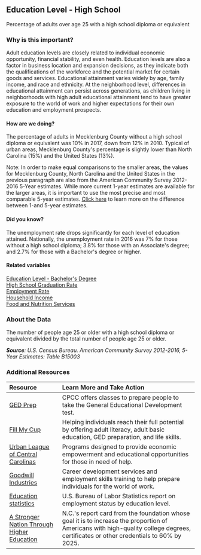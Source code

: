 ## Education Level - High School
Percentage of adults over age 25 with a high school diploma or equivalent

### Why is this important?
Adult education levels are closely related to individual economic opportunity, financial stability, and even health. Education levels are also a factor in business location and expansion decisions, as they indicate both the qualifications of the workforce and the potential market for certain goods and services. Educational attainment varies widely by age, family income, and race and ethnicity. At the neighborhood level, differences in educational attainment can persist across generations, as children living in neighborhoods with high adult educational attainment tend to have greater exposure to the world of work and higher expectations for their own education and employment prospects.

#### How are we doing?
The percentage of adults in Mecklenburg County without a high school diploma or equivalent was 10% in 2017, down from 12% in 2010. Typical of urban areas, Mecklenburg County's percentage is slightly lower than North Carolina (15%) and the United States (13%). 

Note: In order to make equal comparisons to the smaller areas, the values for Mecklenburg County, North Carolina and the United States in the previous paragraph are also from the American Community Survey 2012-2016 5-Year estimates. While more current 1-year estimates are available for the larger areas, it is important to use the most precise and most comparable 5-year estimates. [Click here]( http://www.census.gov/programs-surveys/acs/guidance/estimates.html/) to learn more on the difference between 1-and 5-year estimates.

#### Did you know?
The unemployment rate drops significantly for each level of education attained. Nationally, the unemployment rate in 2016 was 7% for those without a high school diploma; 3.8% for those with an Associate's degree; and 2.7% for those with a Bachelor's degree or higher.

#### Related variables
<a href="javascript:void(0)" onclick="model.metricId = 'm20'">Education Level - Bachelor's Degree</a>  
<a href="javascript:void(0)" onclick="model.metricId = 'm65'">High School Graduation Rate</a>  
<a href="javascript:void(0)" onclick="model.metricId = 'm38'">Employment Rate</a>  
<a href="javascript:void(0)" onclick="model.metricId = 'm37'">Household Income</a>  
<a href="javascript:void(0)" onclick="model.metricId = 'm80'">Food and Nutrition Services</a>  

### About the Data
The number of people age 25 or older with a high school diploma or equivalent divided by the total number of people age 25 or older. 

_**Source**: U.S. Census Bureau. American Community Survey <span tabindex="1000" class="meta-definition" data-toggle="popover" data-title="Why 2012-2016 not 2016?" data-content="Data labeled 2012-2016 describe average conditions reported through the American Community Survey (ACS) during the period of January 2012 through December 2016. The Census collects ACS data from only a small sample of households every month. For reliable small-area estimates, the Census compiles five years of ACS data, which are used in the Quality of Life Explorer.">2012-2016</span>, 5-Year Estimates: Table B15003_

### Additional Resources
|Resource | Learn More and Take Action | 
|:--- | :--- |
|[GED Prep](http://www.cpcc.edu/ccr/ged) |CPCC offers classes to prepare people to take the General Educational Development test.
|[Fill My Cup](http://fillmycupliteracy.org/)| Helping individuals reach their full potential by offering adult literacy, adult basic education, GED preparation, and life skills.
|[Urban League of Central Carolinas](http://www.urbanleaguecc.org/)|Programs designed to provide economic empowerment and educational opportunities for those in need of help.
|[Goodwill Industries](http://www.goodwillsp.org/)| Career development services and employment skills training to help prepare individuals for the world of work.
|[Education statistics](http://www.bls.gov/news.release/empsit.t04.htm/)| U.S. Bureau of Labor Statistics report on employment status by education level.
|[A Stronger Nation Through Higher Education](http://strongernation.luminafoundation.org/report/#north-carolina)| N.C.'s report card from the foundation whose goal it is to increase the proportion of Americans with high-quality college degrees, certificates or other credentials to 60% by 2025.
